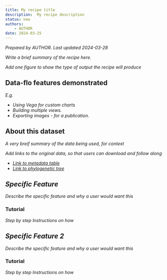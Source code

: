 ```yaml
---
title: My recipe title
description:  My recipe description
status: new
authors:
    - AUTHOR
date: 2024-03-25
---
```

*Prepared by AUTHOR. Last updated 2024-03-28*

*Write a brief summary of the recipe here.*

*Add one figure to show the type of output the recipe will produce* 

## Data-flo features demonstrated

*E.g.*

* *Using Vega for custom charts* 
* *Building multiple views.*
* *Exporting images - for a publication.*


## About this dataset 

*A very breif summary of the data being used, for context*

*Add links to the original data, so that users can download and follow along*
* *[Link to metadata table](#)*
* *[Link to phylogenetic tree](#)*

## *Specific Feature*

*Describe the specific feature and why a user would want this*

### Tutorial

*Step by step Instructions on how*

## *Specific Feature 2*

*Describe the specific feature and why a user would want this*

### Tutorial

*Step by step Instructions on how*

